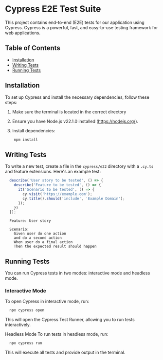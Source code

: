 # Cypress E2E Test Suite

This project contains end-to-end (E2E) tests for our application using Cypress.
Cypress is a powerful, fast, and easy-to-use testing framework for web applications.

## Table of Contents

- [Installation](#installation)
- [Writing Tests](#writing-tests)
- [Running Tests](#running-tests)

## Installation

To set up Cypress and install the necessary dependencies, follow these steps:

1. Make sure the terminal is located in the correct directory

2. Ensure you have Node.js v22.1.0 installed (https://nodejs.org/).

3. Install dependencies:

```bash
    npm install
```

## Writing Tests

To write a new test, create a file in the `cypress/e22` directory with a `.cy.ts` and feature extensions. Here's an example test:

```javascript
  describe('User story to be tested', () => {
    describe('Feature to be tested', () => {
      it('Scenario to be tested', () => {
        cy.visit('https://example.com');
        cy.title().should('include', 'Example Domain');
      });
    })
  });
```

```feature
  Feature: User story

  Scenario:
    Given user do one action
    and do a second action
    When user do a final action
    Then the expected result should happen
```


##  Running Tests
You can run Cypress tests in two modes: interactive mode and headless mode.

### Interactive Mode
To open Cypress in interactive mode, run:

```bash
  npx cypress open
```
This will open the Cypress Test Runner, allowing you to run tests interactively.

Headless Mode
To run tests in headless mode, run:

```bash
  npx cypress run
```
This will execute all tests and provide output in the terminal.
